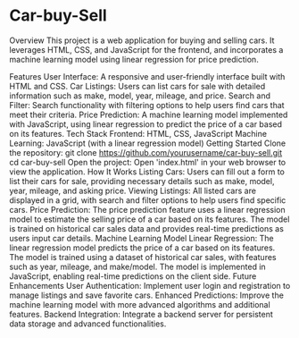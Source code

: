 # Car-buy-Sell
Overview
This project is a web application for buying and selling cars. It leverages HTML, CSS, and JavaScript for the frontend, and incorporates a machine learning model using linear regression for price prediction.

Features
User Interface: A responsive and user-friendly interface built with HTML and CSS.
Car Listings: Users can list cars for sale with detailed information such as make, model, year, mileage, and price.
Search and Filter: Search functionality with filtering options to help users find cars that meet their criteria.
Price Prediction: A machine learning model implemented with JavaScript, using linear regression to predict the price of a car based on its features.
Tech Stack
Frontend: HTML, CSS, JavaScript
Machine Learning: JavaScript (with a linear regression model)
Getting Started
Clone the repository:
git clone https://github.com/yourusername/car-buy-sell.git
cd car-buy-sell
Open the project:
Open 'index.html' in your web browser to view the application.
How It Works
Listing Cars: Users can fill out a form to list their cars for sale, providing necessary details such as make, model, year, mileage, and asking price.
Viewing Listings: All listed cars are displayed in a grid, with search and filter options to help users find specific cars.
Price Prediction: The price prediction feature uses a linear regression model to estimate the selling price of a car based on its features. The model is trained on historical car sales data and provides real-time predictions as users input car details.
Machine Learning Model
Linear Regression: The linear regression model predicts the price of a car based on its features. The model is trained using a dataset of historical car sales, with features such as year, mileage, and make/model. The model is implemented in JavaScript, enabling real-time predictions on the client side.
Future Enhancements
User Authentication: Implement user login and registration to manage listings and save favorite cars.
Enhanced Predictions: Improve the machine learning model with more advanced algorithms and additional features.
Backend Integration: Integrate a backend server for persistent data storage and advanced functionalities.
